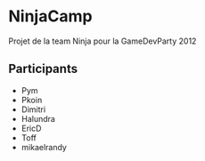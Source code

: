 # NinjaCamp

Projet de la team Ninja pour la GameDevParty 2012

## Participants

* Pym
* Pkoin
* Dimitri
* Halundra
* EricD
* Toff
* mikaelrandy